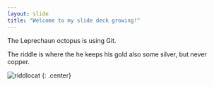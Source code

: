 ```yaml
---
layout: slide
title: "Welcome to my slide deck growing!"
---
```


The Leprechaun octopus is using Git.

The riddle is where the he keeps his gold also some silver, but never copper.


![riddlocat](https://octodex.github.com/images/riddlocat.png)
{: .center}
